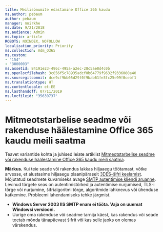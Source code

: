```yaml
---
title: Meilisõnumite edastamine Office 365 kaudu
ms.author: pebaum
author: pebaum
manager: mnirkhe
ms.date: 9/21/2018
ms.audience: Admin
ms.topic: article
ROBOTS: NOINDEX, NOFOLLOW
localization_priority: Priority
ms.collection: Adm_O365
ms.custom:
- "154"
- "3000003"
ms.assetid: 84191e23-496c-495a-a2ec-28c5ae0d4c0b
ms.openlocfilehash: 3c056f5c78935adcf0b64779f9632f9336080a40
ms.sourcegitcommit: dce9cf9bb05d29f0f9bab61fe3fc25e99f0cebf1
ms.translationtype: HT
ms.contentlocale: et-EE
ms.lasthandoff: 07/11/2019
ms.locfileid: "35630737"
---
```

# <a name="set-up-a-multifunction-device-or-application-to-send-email-using-office-365"></a>Mitmeotstarbelise seadme või rakenduse häälestamine Office 365 kaudu meili saatma

Teavet variantide kohta ja juhised leiate artiklist [Mitmeotstarbelise seadme või rakenduse häälestamine Office 365 kaudu meili saatma](https://support.office.com/article/69f58e99-c550-4274-ad18-c805d654b4c4).
  
**Märkus.** Kui teie seade või rakendus lakkas hiljaaegu töötamast, võtke arvesse, et alustasime hiljaaegu plaanipäraselt [3DES-šifri keelamist](https://docs.microsoft.com/office365/securitycompliance/technical-reference-details-about-encryption). Mõjutatud seadmete kuvamiseks avage [SMTP autentimise kliendi aruanne](https://protection.office.com/mailflow/dashboard). Levinud tõrgete seas on autentimistõrked ja autentimise nurjumised, TLS-i tõrge või nurjumine, šifrialgoritmi tõrge, algoritmide lahknevus või ühenduse katkemine. Probleemi lahendamiseks tehke järgmist.
 - **Windows Server 2003 IIS SMTP enam ei tööta. Vaja on uuemat Windowsi versiooni.**  
 - Uurige oma rakenduse või seadme tarnija käest, kas rakendus või seade toetab mõnda tänapäevast šifrit või kas selle jaoks on olemas värskendus.
